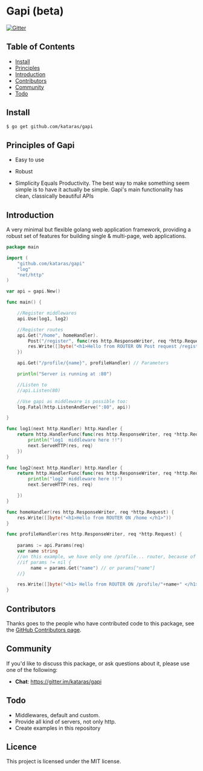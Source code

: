 # Gapi  (beta)
[![Gitter](https://badges.gitter.im/Join%20Chat.svg)](https://gitter.im/kataras/gapi?utm_source=badge&utm_medium=badge&utm_campaign=pr-badge)

## Table of Contents

- [Install](#install)
- [Principles](#principles-of-gapi)
- [Introduction](#introduction)
- [Contributors](#contributors)
- [Community](#community)
- [Todo](#todo)

## Install

```sh
$ go get github.com/kataras/gapi
```
## Principles of Gapi

- Easy to use

- Robust

- Simplicity Equals Productivity. The best way to make something seem simple is to have it actually be simple. Gapi's main functionality has clean, classically beautiful APIs

## Introduction

A very minimal but flexible golang web application framework, providing a robust set of features for building single & multi-page, web applications.

```go
package main

import (
	"github.com/kataras/gapi"
	"log"
	"net/http"
)

var api = gapi.New()

func main() {

	//Register middlewares
	api.Use(log1, log2)

	//Register routes
	api.Get("/home", homeHandler).
		Post("/register", func(res http.ResponseWriter, req *http.Request) {
		res.Write([]byte("<h1>Hello from ROUTER ON Post request /register </h1>"))
	})

	api.Get("/profile/{name}", profileHandler) // Parameters

	println("Server is running at :80")

	//Listen to
	//api.Listen(80)

	//Use gapi as middleware is possible too:
	log.Fatal(http.ListenAndServe(":80", api))

}

func log1(next http.Handler) http.Handler {
	return http.HandlerFunc(func(res http.ResponseWriter, req *http.Request) {
		println("log1  middleware here !!")
		next.ServeHTTP(res, req)
	})
}

func log2(next http.Handler) http.Handler {
	return http.HandlerFunc(func(res http.ResponseWriter, req *http.Request) {
		println("log2  middleware here !!")
		next.ServeHTTP(res, req)

	})
}

func homeHandler(res http.ResponseWriter, req *http.Request) {
	res.Write([]byte("<h1>Hello from ROUTER ON /home </h1>"))
}

func profileHandler(res http.ResponseWriter, req *http.Request) {
	
	params := api.Params(req)
	var name string
	//on this example, we have only one /profile... router, because of that the params will be always NOT NIL, if no params given from the requested url then the router will give 404 not found error.	
	//if params != nil {
		 name = params.Get("name") // or params["name"]
	//}

	res.Write([]byte("<h1> Hello from ROUTER ON /profile/"+name+" </h1>"))
}

```

## Contributors

Thanks goes to the people who have contributed code to this package, see the
[GitHub Contributors page][].

[GitHub Contributors page]: https://github.com/kataras/gapi/graphs/contributors



## Community

If you'd like to discuss this package, or ask questions about it, please use one
of the following:

* **Chat**: https://gitter.im/kataras/gapi


## Todo
*  Middlewares, default and custom.
*  Provide all kind of servers, not only http.
*  Create examples in this repository

## Licence

This project is licensed under the MIT license.

